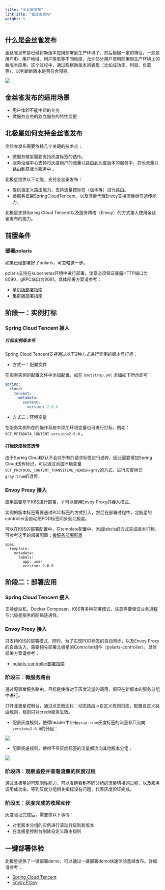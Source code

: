 ```yaml
---
title: "金丝雀发布"
linkTitle: "金丝雀发布"
weight: 3
---
```



## 什么是金丝雀发布

金丝雀发布是已经将新版本应用部署到生产环境了，然后根据一定的特征，一般是用户ID、用户地域、用户类型等不同维度，允许部分用户使用部署到生产环境上的新版本应用。这个过程中，通过观察新版本的表现（比如成功率、时延、负载等），以判断新版本是否符合预期。

![](../图片/金丝雀发布/示意图.png)

## 金丝雀发布的适用场景

- 用户体验不能中断的业务
- 微服务业务的独立服务的特性变更

## 北极星如何支持金丝雀发布

金丝雀发布需要依赖几个关键的技术点：

- 微服务框架需要支持灰度标签的透传。
- 服务治理中心支持将灰度用户的流量只路由到灰度版本的服务中，其他流量只路由到原版本服务中 。

北极星提供以下功能，支持金丝雀发布：

- 提供自定义路由能力，支持流量按标签（版本等）进行路由。
- 微服务框架SpringCloudTencent，以及流量代理Envoy支持流量标签透传能力。

北极星支持Spring Cloud Tencent以及服务网格（Envoy）的方式接入使用金丝雀发布的能力。

## 前置条件

### 部署polaris

如果已经部署好了polaris，可忽略这一步。

polaris支持在kubernetes环境中进行部署，注意必须保证暴露HTTP端口为8090，gRPC端口为8091。具体部署方案请参考：

- [单机版部署指南](/docs/使用指南/服务端安装/单机版安装/#使用-k8s-安装)
- [集群版部署指南](/docs/使用指南/服务端安装/集群版安装/#使用-k8s-安装)

## 阶段一：实例打标

### Spring Cloud Tencent 接入

##### 打标实例版本号

Spring Cloud Tencent支持通过以下2种方式进行实例的版本号打标：

- 方式一：配置文件

在服务实例的配置文件中添加配置，如在 `bootstrap.yml` 添加如下所示即可：

```yml
spring:
  cloud:
    tencent:
      metadata:
        content:
          version: 2.0.0
```

- 方式二：环境变量

在服务实例所在的操作系统中添加环境变量也可进行打标，例如：`SCT_METADATA_CONTENT_version=2.0.0` 。

#### 打标灰度标签透传

由于Spring Cloud默认不会对所有的请求标签进行透传，因此需要增加Spring Cloud透传标识，可以通过添加环境变量```SCT_PROTOCOL_CONTENT_TRANSITIVE_HEADER=gray```的方式，进行灰度标识```gray:true```的透传。

### Envoy Proxy 接入

应用需要基于K8S进行部署，才可以使用Envoy Proxy的接入模式。

实例的版本标签需要通过POD标签的方式打入，然后在部署过程中，北极星的controller会自动把POD标签同步到北极星。

可以在K8S的部署配置中，在template配置中，添加labels的方式完成版本打标。可参考这里的部署配置：[微服务部署配置](https://github.com/polarismesh/examples/tree/main/grayreleasing/envoyproxy/canary-releasing/k8s)

```
spec:
  template:
    metadata:
      labels:
        app: user
        version: 2.0.0
```

## 阶段二：部署应用

### Spring Cloud Tencent 接入

支持虚拟机、Docker Composer、K8S等多种部署模式，注意需要保证业务进程与北极星服务的网络连通性。

### Envoy Proxy 接入

只支持K8S的部署模式，同时，为了实现POD标签的自动同步，以及Envoy Proxy的自动注入，需要预先部署北极星的Controller组件（polaris-controller）。具体部署方案请参考：

- [polaris-controller部署指南](/docs/使用指南/k8s和网格代理/安装polaris-controller/)

### 阶段三：微服务路由

通过配置微服务路由，目标是使得对于灰度流量的调用，都只在新版本的服务分组中进行。

打开北极星控制台，通过点击侧边栏：动态路由->自定义规则页面，配置自定义路由规则，规则只对credit服务生效。

- 配置灰度规则，使得header中带有```gray:true```灰度标签的流量都只流向```version=2.0.0```的分组：

![](../图片/金丝雀发布/灰度规则.png)

- 配置兜底规则，使得不带灰度标签的流量都流向其他版本分组：

![](../图片/金丝雀发布/兜底规则.png)

### 阶段四：观察监控并查看流量的灰度过程

通过北极星的可观测性能力，可以准确看到不同分组的流量切换的过程，以及服务调用成功率，等到灰度分组相关指标没有问题，代表灰度验证完成。

### 阶段五：灰度完成的收尾动作

灰度验证完成后，需要做以下事情：

- 对老版本分组的实例进行滚动升级到新版本
- 在北极星控制台删除自定义路由规则

## 一键部署体验

北极星提供了一键部署demo，可以通过一键部署demo快速体验蓝绿发布。详细请参考：

- [Spring Cloud Tencent](https://github.com/polarismesh/examples/tree/main/grayreleasing/spring-cloud-tencent/canary-releasing/k8s)
- [Envoy Proxy](https://github.com/polarismesh/examples/tree/main/grayreleasing/envoyproxy/canary-releasing/k8s)